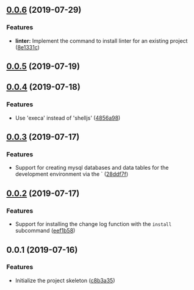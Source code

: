 ## [0.0.6](https://github.com/shuidi-fed/runner/compare/v0.0.5...v0.0.6) (2019-07-29)


### Features

* **linter:** Implement the command to install linter for an existing project ([8e1331c](https://github.com/shuidi-fed/runner/commit/8e1331c))



## [0.0.5](https://github.com/shuidi-fed/runner/compare/v0.0.4...v0.0.5) (2019-07-19)



## [0.0.4](https://github.com/shuidi-fed/runner/compare/v0.0.3...v0.0.4) (2019-07-18)


### Features

* Use 'execa' instead of 'shelljs' ([4856a98](https://github.com/shuidi-fed/runner/commit/4856a98))



## [0.0.3](https://github.com/shuidi-fed/runner/compare/v0.0.2...v0.0.3) (2019-07-17)


### Features

* Support for creating mysql databases and data tables for the development environment via the ` ([28ddf7f](https://github.com/shuidi-fed/runner/commit/28ddf7f))



## [0.0.2](https://github.com/shuidi-fed/runner/compare/v0.0.1...v0.0.2) (2019-07-17)


### Features

* Support for installing the change log function with the `install` subcommand ([eef1b58](https://github.com/shuidi-fed/runner/commit/eef1b58))



## 0.0.1 (2019-07-16)


### Features

* Initialize the project skeleton ([c8b3a35](https://github.com/shuidi-fed/runner/commit/c8b3a35))



